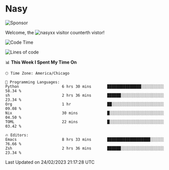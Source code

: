 # Nasy

<!--
<p align="center">
<img height="200" src="https://github-readme-stats.vercel.app/api?username=nasyxx&count_private=true&show_icons=true&theme=dracula&include_all_commits=true"/>
<img height="200" src="https://github-readme-stats.vercel.app/api/top-langs/?username=nasyxx&theme=dracula&hide=html,jupyter+notebook&count_private=true&show_icons=true"/>
</p>

  
----------------
-->

![Sponsor](https://img.shields.io/static/v1.svg?label=Sponsor&message=%E2%9D%A4&logo=GitHub&style=flat&color=pink)
 
Welcome, the ![nasyxx visitor counter](https://count.getloli.com/get/@nasyxx?theme=rule34)th vistor!
 
<!--START_SECTION:waka-->
![Code Time](http://img.shields.io/badge/Code%20Time-3%2C179%20hrs%2047%20mins-blue)

![Lines of code](https://img.shields.io/badge/From%20Hello%20World%20I%27ve%20Written-6.0%20million%20lines%20of%20code-blue)

📊 **This Week I Spent My Time On** 

```text
🕑︎ Time Zone: America/Chicago

💬 Programming Languages: 
Python                   6 hrs 30 mins       ███████████████░░░░░░░░░░   58.34 % 
sh                       2 hrs 36 mins       ██████░░░░░░░░░░░░░░░░░░░   23.34 % 
Org                      1 hr                ██░░░░░░░░░░░░░░░░░░░░░░░   09.08 % 
Nix                      30 mins             █░░░░░░░░░░░░░░░░░░░░░░░░   04.50 % 
TOML                     22 mins             █░░░░░░░░░░░░░░░░░░░░░░░░   03.42 % 

🔥 Editors: 
Emacs                    8 hrs 33 mins       ███████████████████░░░░░░   76.66 % 
Zsh                      2 hrs 36 mins       ██████░░░░░░░░░░░░░░░░░░░   23.34 % 
```


 Last Updated on 24/02/2023 21:17:28 UTC
<!--END_SECTION:waka-->

<!-- ![visitors](https://visitor-badge.laobi.icu/badge?page_id=nasyxx.nasyxx) -->
